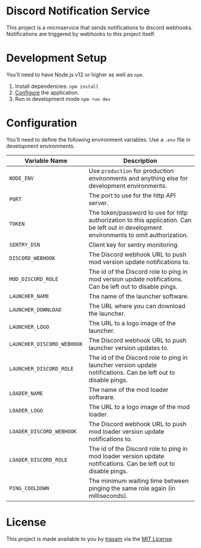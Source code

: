 # Discord Notification Service
This project is a microservice that sends notifications to discord webhooks.
Notifications are triggered by webhooks to this project itself.

# Development Setup
You'll need to have Node.js v12 or higher as well as `npm`.

1. Install dependencies: `npm install`
2. [Configure](#Configuration) the application.
3. Run in development mode `npm run dev`

# Configuration
You'll need to define the following environment variables. Use a `.env` file in
development environments.

| Variable Name | Description |
| --- | --- |
| `NODE_ENV` | Use `production` for production environments and anything else for development environments. |
| `PORT` | The port to use for the http API server. |
| `TOKEN` | The token/password to use for http authorization to this application. Can be left out in development environments to omit authorization. |
| `SENTRY_DSN` | Client key for sentry monitoring. |
| `DISCORD_WEBHOOK` | The Discord webhook URL to push mod version update notifications to. |
| `MOD_DISCORD_ROLE` | The id of the Discord role to ping in mod version update notifications. Can be left out to disable pings. |
| `LAUNCHER_NAME` | The name of the launcher software. |
| `LAUNCHER_DOWNLOAD` | The URL where you can download the launcher. |
| `LAUNCHER_LOGO` | The URL to a logo image of the launcher. |
| `LAUNCHER_DISCORD_WEBHOOK` | The Discord webhook URL to push launcher version updates to. |
| `LAUNCHER_DISCORD_ROLE` | The id of the Discord role to ping in launcher version update notifications. Can be left out to disable pings. |
| `LOADER_NAME` | The name of the mod loader software. |
| `LOADER_LOGO` | The URL to a logo image of the mod loader. |
| `LOADER_DISCORD_WEBHOOK` | The Discord webhook URL to push mod loader version update notifications to. |
| `LOADER_DISCORD_ROLE` | The id of the Discord role to ping in mod loader version update notifications. Can be left out to disable pings. |
| `PING_COOLDOWN` | The minimum waiting time between pinging the same role again (in milliseconds). |

# License
This project is made available to you by [traxam](https://trax.am) via the [MIT License](./LICENSE).